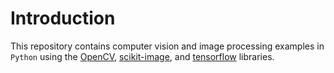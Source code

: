 # Introduction

This repository contains computer vision and image processing examples in `Python` using the [OpenCV](https://opencv-python-tutroals.readthedocs.io/en/latest/py_tutorials/py_tutorials.html), [scikit-image](https://scikit-image.org/), and [tensorflow](https://www.tensorflow.org/) libraries.
